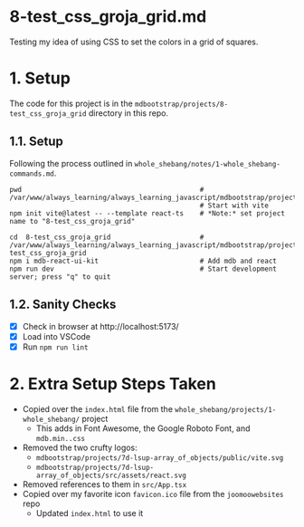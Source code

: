 
# 8-test_css_groja_grid.md

Testing my idea of using CSS to set the colors in a grid of squares.

# 1. Setup

The code for this project is in the `mdbootstrap/projects/8-test_css_groja_grid` directory in this repo.

## 1.1. Setup

Following the process outlined in `whole_shebang/notes/1-whole_shebang-commands.md`.

```
pwd                                            # /var/www/always_learning/always_learning_javascript/mdbootstrap/projects
                                               # Start with vite
npm init vite@latest -- --template react-ts    # *Note:* set project name to "8-test_css_groja_grid"

cd  8-test_css_groja_grid                      # /var/www/always_learning/always_learning_javascript/mdbootstrap/projects/8-test_css_groja_grid
npm i mdb-react-ui-kit                         # Add mdb and react
npm run dev                                    # Start development server; press "q" to quit
```

## 1.2. Sanity Checks

- [x] Check in browser at http://localhost:5173/
- [x] Load into VSCode
- [x] Run `npm run lint`

# 2. Extra Setup Steps Taken

- Copied over the `index.html` file from the `whole_shebang/projects/1-whole_shebang/` project
  - This adds in Font Awesome, the Google Roboto Font, and `mdb.min..css`
- Removed the two crufty logos:
  - `mdbootstrap/projects/7d-lsup-array_of_objects/public/vite.svg`
  - `mdbootstrap/projects/7d-lsup-array_of_objects/src/assets/react.svg`
- Removed references to them in `src/App.tsx`
- Copied over my favorite icon `favicon.ico` file from the `joomoowebsites` repo
  - Updated `index.html` to use it

